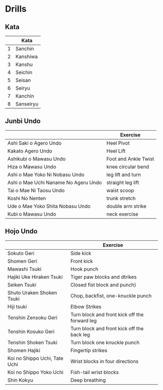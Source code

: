 # Drills

## Kata

|    | Kata |
| -- | ---- |
| 1 | Sanchin |
| 2 | Kanshiwa |
| 3 | Kanshu |
| 4 | Seichin |
| 5 | Seisan |
| 6 | Seiryu |
| 7 | Kanchin |
| 8 | Sanseiryu |

## Junbi Undo

| | Exercise |
| - | ------ |
| Ashi Saki o Agero Undo | Heel Pivot |
| Kakato Agero Undo | Heel Lift |
| Ashikubi o Mawasu Undo | Foot and Ankle Twist |
| Hiza o Mawasu Undo | knee circular bend |
| Ashi o Mae Yoko Ni Nobasu Undo | leg lift and turn |
| Ashi o Mae Uchi Naname No Ageru Undo | straight leg lift |
| Tai o Mae Ni Taosu Undo | waist scoop |
| Koshi No Nenten | trunk stretch |
| Ude o Mae Yoko Shita Nobasu Undo | double arm strike |
| Kubi o Mawasu Undo | neck exercise |

## Hojo Undo

| | Exercise |
| - | ------ |
| Sokuto Geri | Side kick |
| Shomen Geri | Front kick |
| Mawashi Tsuki | Hook punch |
| Hajiki Uke Hiraken Tsuki | Tiger paw blocks and dtrikes |
| Seiken Tsuki | Closed fist block and punch) |
| Shuto Uraken Shoken Tsuki | Chop, backfist, one-knuckle punch |
| Hiji tsuki | Elbow Strikes |
| Tenshin Zensoku Geri | Turn block and front kick off the forward leg |
| Tenshin Kosuko Geri | Turn block and front kick off the back leg |
| Tenshin Shoken Tsuki | Turn block one knuckle punch |
| Shomen Hajiki | Fingertip strikes |
| Koi no Shippo Uchi, Tate Uchi | Wrist blocks in four directions |
| Koi no Shippo Yoko Uchi | Fish-tail wrist blocks |
| Shin Kokyu | Deep breathing |
